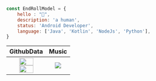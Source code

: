 ```javascript
const EndRollModel = {
    hello : "👋",
    description: 'a human',
    status: 'Android Developer',
    language: ['Java', 'Kotlin', 'NodeJs', 'Python'],
}
```

| GithubData  | Music |
| :-------------: | :-------------: |
| <img width="65%" src="https://github-readme-stats.vercel.app/api?username=EndRollModel&show_icons=true&theme=dracula"> <img width="65%" src="https://github-readme-stats.vercel.app/api/top-langs/?username=EndRollModel&layout=compact&theme=dracula">| <img  src="https://music-card-delta.vercel.app?id=313u5rd4zov6fvufwzpngtgb3hvm">  |
